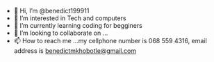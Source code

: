 - 👋 Hi, I’m @benedict199911
- 👀 I’m interested in Tech and computers
- 🌱 I’m currently learning coding for begginers
- 💞️ I’m looking to collaborate on ...
- 📫 How to reach me ...my cellphone number is 068 559 4316, email address is benedictmkhobotle@gmail.com

<!---
benedict199911/benedict199911 is a ✨ special ✨ repository because its `README.md` (this file) appears on your GitHub profile.
You can click the Preview link to take a look at your changes.
--->
